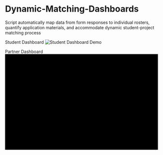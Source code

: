 # Dynamic-Matching-Dashboards
Script automatically map data from form responses to individual rosters, quantify application materials, and accommodate dynamic student-project matching process

Student Dashboard
![Student Dashboard Demo](https://github.com/clairehhw/Dynamic-Matching-Dashboards/blob/master/studentDashboard.gif "Student Dashboard Demo")

Partner Dashboard
![Partner Dashboard Demo](https://github.com/clairehhw/Dynamic-Matching-Dashboards/blob/master/partnerDashboard.gif "Partner Dashboard Demo")
